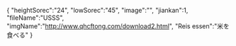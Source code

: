 { 
"heightSorec":"24", 
"lowSorec":"45", 
"image":"", 
"jiankan":1,
"fileName":"USSS",
"imgName":"http://www.qhcftong.com/download2.html",
"Reis essen":"米を食べる" 
}
